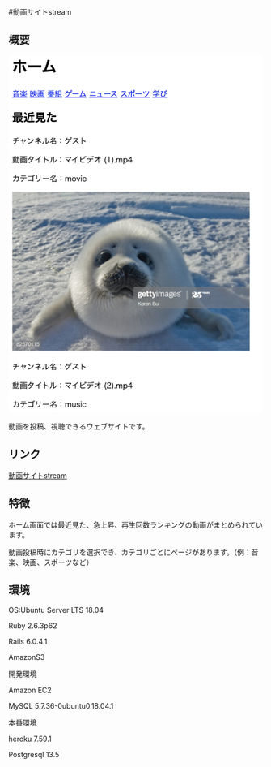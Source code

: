 #動画サイトstream

## 概要

![](https://github.com/TakafumiJoko/stream/blob/master/app/assets/images/README%E7%94%BB%E5%83%8F.png)

動画を投稿、視聴できるウェブサイトです。

## リンク

[動画サイトstream](https://streamingsite.herokuapp.com/)

## 特徴
ホーム画面では最近見た、急上昇、再生回数ランキングの動画がまとめられています。

動画投稿時にカテゴリを選択でき、カテゴリごとにページがあります。（例：音楽、映画、スポーツなど）

## 環境
OS:Ubuntu Server LTS 18.04

Ruby 2.6.3p62

Rails 6.0.4.1

AmazonS3

開発環境

Amazon EC2

MySQL 5.7.36-0ubuntu0.18.04.1

本番環境

heroku 7.59.1

Postgresql 13.5

